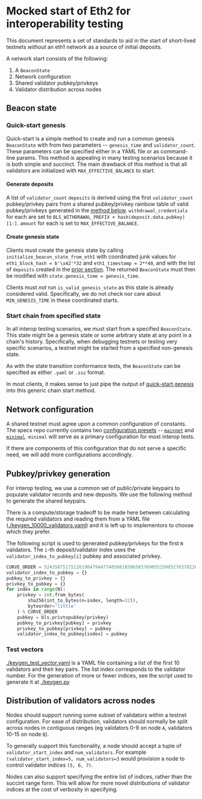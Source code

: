 # Mocked start of Eth2 for interoperability testing

This document represents a set of standards to aid in the start of short-lived testnets _without_ an eth1 network as a source of initial deposits.

A network start consists of the following:

1. A `BeaconState`
2. Network configuration
3. Shared validator pubkey/privkeys
4. Validator distribution across nodes

## Beacon state

### Quick-start genesis

Quick-start is a simple method to create and run a common genesis `BeaconState` with from two parameters -- `genesis_time` and `validator_count`. These parameters can be specified either in a YAML file or as command-line params. This method is appealing in many testing scenarios because it is both simple and succinct. The main drawback of this method is that all validators are initialized with `MAX_EFFECTIVE_BALANCE` to start.

#### Generate deposits

A list of `validator_count` `deposits` is derived using the first `validator_count` pubkey/privkey pairs from a shared pubkey/privkey rainbow table of valid pubkey/privkeys generated in the [method below](#pubkeyprivkey-generation). `withdrawal_credentials` for each are set to `BLS_WITHDRAWAL_PREFIX + hash(deposit.data.pubkey)[1:]`. `amount` for each is set to `MAX_EFFECTIVE_BALANCE`. 

#### Create genesis state

Clients must create the genesis state by calling `initialize_beacon_state_from_eth1` with coordinated junk values for `eth1_block_hash = b'\x42'*32` and `eth1_timestamp = 2**40`, and with the list of `deposits` created in the [prior section](generate-deposits). The returned `BeaconState` must then be modified with `state.genesis_time = genesis_time`.

Clients must _not_ run `is_valid_genesis_state` as this state is already considered valid. Specifically, we do not check nor care about `MIN_GENESIS_TIME` in these coordinated starts.

### Start chain from specified state

In all interop testing scenarios, we must start from a specified `BeaconState`. This state might be a genesis state or some arbitrary state at any point in a chain's history. Specifically, when debugging testnets or testing very specific scenarios, a testnet might be started from a specified non-genesis state.

As with the state transition conformance tests, the `BeaconState` can be specified as either `.yaml` or `.ssz` format.

In most clients, it makes sense to just pipe the output of [quick-start genesis](quick-start-genesis) into this generic chain start method.


## Network configuration

A shared testnet must agree upon a common configuration of constants. The specs repo currently contains two [configuration presets](https://github.com/ethereum/eth2.0-specs/tree/master/configs) -- [`mainnet`](https://github.com/ethereum/eth2.0-specs/blob/master/configs/mainnet.yaml) and [`minimal`](https://github.com/ethereum/eth2.0-specs/blob/master/configs/minimal.yaml). `minimal` will serve as a primary configuration for most interop tests.

If there are components of this configuration that do not serve a specific need, we will add more configurations accordingly.


## Pubkey/privkey generation

For interop testing, we use a common set of public/private keypairs to populate validator records and new deposits. We use the following method to generate the shared keypairs.

There is a compute/storage tradeoff to be made here between calculating the required validators and reading them from a YAML file ([./keygen_10000_validators.yaml](./keygen_10000_validators.yaml)) and it is left up to implementors to choose which they prefer.

The following script is used to generated pubkey/privkeys for the first `N` validators. The `i`-th deposit/validator index uses the `validator_index_to_pubkey[i]` pubkey and associated privkey.

```python
CURVE_ORDER = 52435875175126190479447740508185965837690552500527637822603658699938581184513
validator_index_to_pubkey = {}
pubkey_to_privkey = {}
privkey_to_pubkey = {}
for index in range(N):
    privkey = int.from_bytes(
        sha256(int_to_bytes(n=index, length=32)),
        byteorder='little'
    ) % CURVE_ORDER
    pubkey = bls.privtopubkey(privkey)
    pubkey_to_privkey[pubkey] = privkey
    privkey_to_pubkey[privkey] = pubkey
    validator_index_to_pubkey[index] = pubkey
```

### Test vectors

[./keygen_test_vector.yaml](./keygen_test_vector.yaml) is a YAML file containing a list of the first 10 validators and their key pairs. The list index corresponds to the validator number. For the generation of more or fewer indices, see the script used to generate it at [./keygen.py](./keygen.py)


## Distribution of validators across nodes

Nodes should support running some subset of validators within a testnet configuration. For ease of distribution, validators should normally be split across nodes in contiguous ranges (eg validators 0-9 on node `A`, validators 10-15 on node `B`). 

To generally support this functionality, a node should accept a tuple of `validator_start_index` and `num_validators`. For example `(validator_start_index=5, num_validators=3` would provision a node to control validator indices `(5, 6, 7)`.

Nodes can also support specifying the entire list of indices, rather than the succint range form. This will allow for more novel distributions of validator indices at the cost of verbosity in specifying.
